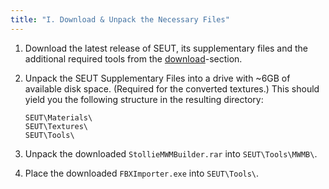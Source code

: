 ```yaml
---
title: "I. Download & Unpack the Necessary Files"
---
```


1. Download the latest release of SEUT, its supplementary files and the additional required tools from the [download](https://space-engineers-modding.github.io/modding-reference/tools/3d-modelling/seut/download.html)-section.

2. Unpack the SEUT Supplementary Files into a drive with ~6GB of available disk space. (Required for the converted textures.) This should yield you the following structure in the resulting directory: 

    ```
    SEUT\Materials\
    SEUT\Textures\
    SEUT\Tools\
    ```

3. Unpack the downloaded `StollieMWMBuilder.rar` into `SEUT\Tools\MWMB\`.

4. Place the downloaded `FBXImporter.exe` into `SEUT\Tools\`.